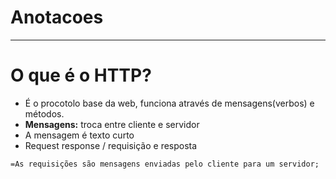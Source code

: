 # Anotacoes

-------------------------------------------------------------------------------------------------------------------------------

# O que é o HTTP?
- É o procotolo base da web, funciona através de mensagens(verbos) e métodos.
- **Mensagens:** troca entre cliente e servidor
- A mensagem é texto curto
- Request response / requisição e resposta

```fix
=As requisições são mensagens enviadas pelo cliente para um servidor;
```

# 
